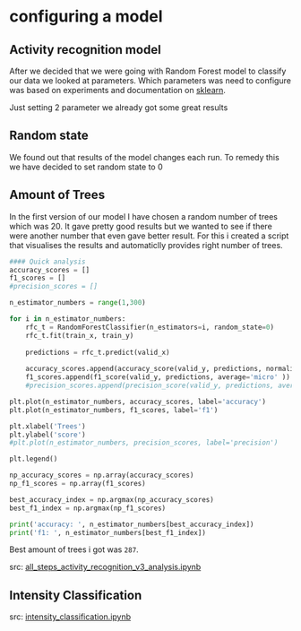 # configuring a model
## Activity recognition model
After we decided that we were going with Random Forest model to classify our data we looked at parameters.
Which parameters was need to configure was based on experiments and documentation on [sklearn](http://scikit-learn.org/stable/modules/generated/sklearn.ensemble.RandomForestClassifier.html).

Just setting 2 parameter we already got some great results

## Random state
We found out that results of the model changes each run. To remedy this we have decided to set random state to 0

## Amount of Trees
In the first version of our model I have chosen a random number of trees which was 20. 
It gave pretty good results but we wanted to see if there were another number that even gave better result.
For this i created a script that visualises the results and automaticlly provides right number of trees.

````python
#### Quick analysis
accuracy_scores = []
f1_scores = []
#precision_scores = []

n_estimator_numbers = range(1,300)

for i in n_estimator_numbers:
    rfc_t = RandomForestClassifier(n_estimators=i, random_state=0)
    rfc_t.fit(train_x, train_y)
    
    predictions = rfc_t.predict(valid_x)
    
    accuracy_scores.append(accuracy_score(valid_y, predictions, normalize=True))
    f1_scores.append(f1_score(valid_y, predictions, average='micro' ))
    #precision_scores.append(precision_score(valid_y, predictions, average='micro'))

````

````python
plt.plot(n_estimator_numbers, accuracy_scores, label='accuracy')
plt.plot(n_estimator_numbers, f1_scores, label='f1')

plt.xlabel('Trees')
plt.ylabel('score')
#plt.plot(n_estimator_numbers, precision_scores, label='precision')

plt.legend()
````

````python
np_accuracy_scores = np.array(accuracy_scores)
np_f1_scores = np.array(f1_scores)

best_accuracy_index = np.argmax(np_accuracy_scores)
best_f1_index = np.argmax(np_f1_scores)

print('accuracy: ', n_estimator_numbers[best_accuracy_index])
print('f1: ', n_estimator_numbers[best_f1_index])
````
Best amount of trees i got was `287`.

src: [all_steps_activity_recognition_v3_analysis.ipynb](../../evidence/python_notebook/all_steps_activity_recognition_v3_analysis.ipynb)

## Intensity Classification

src: [intensity_classification.ipynb](../../evidence/python_notebookintensity_classification.ipynb)


